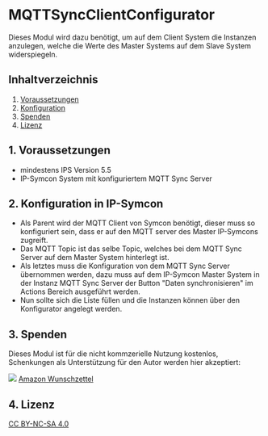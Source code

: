 # MQTTSyncClientConfigurator
   Dieses Modul wird dazu benötigt, um auf dem Client System die Instanzen anzulegen, welche die Werte des Master Systems auf dem Slave System widerspiegeln.

   ## Inhaltverzeichnis
   1. [Voraussetzungen](#1-voraussetzungen)
   2. [Konfiguration](#2-konfiguration)
   3. [Spenden](#3-spenden)
   4. [Lizenz](#4-lizenz)
   
## 1. Voraussetzungen

* mindestens IPS Version 5.5
* IP-Symcon System mit konfiguriertem MQTT Sync Server

## 2. Konfiguration in IP-Symcon

* Als Parent wird der MQTT Client von Symcon benötigt, dieser muss so konfiguriert sein, dass er auf den MQTT server des Master IP-Symcons zugreift.
* Das MQTT Topic ist das selbe Topic, welches bei dem MQTT Sync Server auf dem Master System hinterlegt ist.
* Als letztes muss die Konfiguration von dem MQTT Sync Server übernommen werden, dazu muss auf dem IP-Symcon Master System in der Instanz MQTT Sync Server der Button "Daten synchronisieren" im Actions Bereich ausgeführt werden.
* Nun sollte sich die Liste füllen und die Instanzen können über den Konfigurator angelegt werden.

## 3. Spenden

Dieses Modul ist für die nicht kommzerielle Nutzung kostenlos, Schenkungen als Unterstützung für den Autor werden hier akzeptiert:    

<a href="https://www.paypal.com/cgi-bin/webscr?cmd=_s-xclick&hosted_button_id=EK4JRP87XLSHW" target="_blank"><img src="https://www.paypalobjects.com/de_DE/DE/i/btn/btn_donate_LG.gif" border="0" /></a> <a href="https://www.amazon.de/hz/wishlist/ls/3JVWED9SZMDPK?ref_=wl_share" target="_blank">Amazon Wunschzettel</a>

## 4. Lizenz

[CC BY-NC-SA 4.0](https://creativecommons.org/licenses/by-nc-sa/4.0/)
